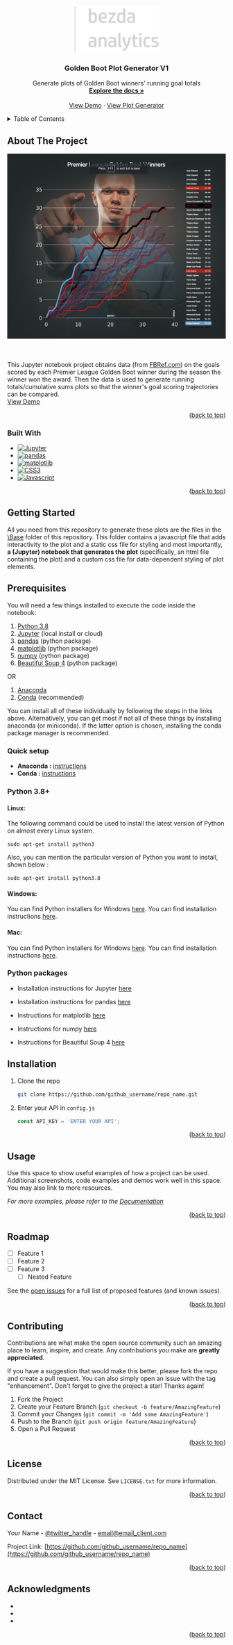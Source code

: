 <!-- Improved compatibility of back to top link: See: https://github.com/othneildrew/Best-README-Template/pull/73 -->
<a name="readme-top"></a>
<!--
*** Thanks for checking out the Best-README-Template. If you have a suggestion
*** that would make this better, please fork the repo and create a pull request
*** or simply open an issue with the tag "enhancement".
*** Don't forget to give the project a star!
*** Thanks again! Now go create something AMAZING! :D
-->



<!-- PROJECT SHIELDS -->
<!--
*** I'm using markdown "reference style" links for readability.
*** Reference links are enclosed in brackets [ ] instead of parentheses ( ).
*** See the bottom of this document for the declaration of the reference variables
*** for contributors-url, forks-url, etc. This is an optional, concise syntax you may use.
*** https://www.markdownguide.org/basic-syntax/#reference-style-links
-->

<!-- [![Contributors][contributors-shield]][contributors-url]
[![Forks][forks-shield]][forks-url]
[![Stargazers][stars-shield]][stars-url]
[![Issues][issues-shield]][issues-url]
[![MIT License][license-shield]][license-url]
[![LinkedIn][linkedin-shield]][linkedin-url] -->



<!-- PROJECT LOGO -->
<br />
<!-- PROJECT LOGO -->
<br />
<div align="center">
  <a href="https://github.com/bezda-analytics/bezda-analytics.github.io/tree/main/">
    <img src="images/logo.png" alt="Logo" width="196" height="106">
  </a>

<h3 align="center">Golden Boot Plot Generator V1</h3>

  <p align="center">
    Generate plots of Golden Boot winners' running goal totals
    <br />
    <a href="https://github.com/bezda-analytics/bezda-analytics.github.io/tree/main/golden-boot-v1/README.md"><strong>Explore the docs »</strong></a>
    <br />
    <br />
    <a href="https://bezda-analytics.github.io/golden-boot-v1/Haaland/">View Demo</a>
    ·
    <a href="https://github.com/bezda-analytics/bezda-analytics.github.io/blob/main/golden-boot-v1/Base/Golden-Boot-Plot-Generator.ipynb">View Plot Generator</a>
  </p>
</div>



<!-- TABLE OF CONTENTS -->
<details>
  <summary>Table of Contents</summary>
  <ol>
    <li>
      <a href="#about-the-project">About The Project</a>
      <ul>
        <li><a href="#built-with">Built With</a></li>
      </ul>
    </li>
    <li>
      <a href="#getting-started">Getting Started</a>
      <ul>
        <li><a href="#prerequisites">Prerequisites</a></li>
        <li><a href="#installation">Installation</a></li>
      </ul>
    </li>
    <li><a href="#usage">Usage</a></li>
    <li><a href="#roadmap">Roadmap</a></li>
    <li><a href="#contributing">Contributing</a></li>
    <li><a href="#license">License</a></li>
    <li><a href="#contact">Contact</a></li>
    <li><a href="#acknowledgments">Acknowledgments</a></li>
  </ol>
</details>



<!-- ABOUT THE PROJECT -->
## About The Project

<div align="center">
  <a href="https://github.com/bezda-analytics/bezda-analytics.github.io/tree/main/golden-boot-v1/images/golden-boot-project-example-screenshot1.png">
    <img src="images/golden-boot-project-example-screenshot1.png" alt="Logo">
  </a>
</div>
<br />
<br />

 This Jupyter notebook project obtains data (from [FBRef.com](https://fbref.com/en/comps/9/Premier-League-Stats)) on the goals scored by each Premier League Golden Boot winner during the season the winner won the award. Then the data is used to generate running totals/cumulative sums plots so that the winner's goal scoring trajectories can be compared. <br />
<a href="https://bezda-analytics.github.io/golden-boot-v1/Haaland/">View Demo</a>


<p align="right">(<a href="#readme-top">back to top</a>)</p>



### Built With

* [![Jupyter][Jupyter.org]][Jupyter-url]
* [![pandas][pandas-shield]][pandas-url]
* [![matplotlib][matplotlib.org]][matplotlib-url]
* [![CSS3][CSS3-shield]][CSS3-url]
* [![Javascript][Javascript-shield]][Javascript-url]




<p align="right">(<a href="#readme-top">back to top</a>)</p>



<!-- GETTING STARTED -->
## Getting Started

All you need from this repository to generate these plots are the files in the [\Base](https://github.com/bezda-analytics/bezda-analytics.github.io/tree/main/golden-boot-v1/Base) folder of this repository. This folder contains a javascript file that adds interactivity to the plot and a static css file for styling and most importantly, **a (Jupyter) notebook that generates the plot** (specifically, an html file containing the plot) and a custom css file for data-dependent styling of plot elements.

## Prerequisites

You will need a few things installed to execute the code inside the notebook:

1. [Python 3.8](#python-38)
2. [Jupyter](#python-packages) (local install or cloud)
3. [pandas](#python-packages) (python package)
4. [matplotlib](#python-packages) (python package)
5. [numpy](#python-packages) (python package)
6. [Beautiful Soup 4](#python-packages) (python package)

OR

1. [Anaconda](#quick-setup)
2. [Conda](#quick-setup) (recommended)

You can install all of these individually by following the steps in the links above. Alternatively, you can get most if not all of these things by installing anaconda (or miniconda). If the latter option is chosen, installing the conda package manager is recommended.

### Quick setup

* **Anaconda :** [instructions](https://docs.anaconda.com/anaconda/install/linux/)
* **Conda :** [instructions](https://conda.io/projects/conda/en/latest/user-guide/install/index.html)

### Python 3.8+

#### Linux:

The following command could be used to install the latest version of Python on almost every Linux system.

```
sudo apt-get install python3
```
Also, you can mention the particular version of Python you want to install, shown below :

```
sudo apt-get install python3.8 
```

#### Windows:

You can find Python installers for Windows [here](https://www.python.org/downloads/windows/). You can find installation instructions [here](https://www.tomshardware.com/how-to/install-python-on-windows-10-and-11#:~:text=Open%20a%20browser%20to%20the%20Python%20website%20and%20download%20the%20Windows%20installer.&text=2.,on%20Install%20now%20to%20begin.).

#### Mac:

You can find Python installers for Windows [here](https://www.python.org/downloads/macos/). You can find installation instructions [here](https://www.dataquest.io/blog/installing-python-on-mac/).

### Python packages

* Installation instructions for Jupyter [here](https://jupyter.org/install)

* Installation instructions for pandas [here](https://pandas.pydata.org/docs/getting_started/install.html)

* Instructions for matplotlib [here](https://matplotlib.org/stable/users/installing/index.html)

* Instructions for numpy [here](https://numpy.org/install/)

* Instructions for Beautiful Soup 4 [here](https://www.geeksforgeeks.org/beautifulsoup-installation-python/)


## Installation

1. Clone the repo
   ```sh
   git clone https://github.com/github_username/repo_name.git
   ```

4. Enter your API in `config.js`
   ```js
   const API_KEY = 'ENTER YOUR API';
   ```

<p align="right">(<a href="#readme-top">back to top</a>)</p>



<!-- USAGE EXAMPLES -->
## Usage

Use this space to show useful examples of how a project can be used. Additional screenshots, code examples and demos work well in this space. You may also link to more resources.

_For more examples, please refer to the [Documentation](https://example.com)_

<p align="right">(<a href="#readme-top">back to top</a>)</p>



<!-- ROADMAP -->
## Roadmap

- [ ] Feature 1
- [ ] Feature 2
- [ ] Feature 3
    - [ ] Nested Feature

See the [open issues](https://github.com/github_username/repo_name/issues) for a full list of proposed features (and known issues).

<p align="right">(<a href="#readme-top">back to top</a>)</p>



<!-- CONTRIBUTING -->
## Contributing

Contributions are what make the open source community such an amazing place to learn, inspire, and create. Any contributions you make are **greatly appreciated**.

If you have a suggestion that would make this better, please fork the repo and create a pull request. You can also simply open an issue with the tag "enhancement".
Don't forget to give the project a star! Thanks again!

1. Fork the Project
2. Create your Feature Branch (`git checkout -b feature/AmazingFeature`)
3. Commit your Changes (`git commit -m 'Add some AmazingFeature'`)
4. Push to the Branch (`git push origin feature/AmazingFeature`)
5. Open a Pull Request

<p align="right">(<a href="#readme-top">back to top</a>)</p>



<!-- LICENSE -->
## License

Distributed under the MIT License. See `LICENSE.txt` for more information.

<p align="right">(<a href="#readme-top">back to top</a>)</p>



<!-- CONTACT -->
## Contact

Your Name - [@twitter_handle](https://twitter.com/twitter_handle) - email@email_client.com

Project Link: [https://github.com/github_username/repo_name](https://github.com/github_username/repo_name)

<p align="right">(<a href="#readme-top">back to top</a>)</p>


<!-- ACKNOWLEDGMENTS -->
## Acknowledgments

* []()
* []()
* []()

<p align="right">(<a href="#readme-top">back to top</a>)</p>



<!-- MARKDOWN LINKS & IMAGES -->
<!-- https://www.markdownguide.org/basic-syntax/#reference-style-links -->
[contributors-shield]: https://img.shields.io/github/contributors/github_username/repo_name.svg?style=for-the-badge
[contributors-url]: https://github.com/github_username/repo_name/graphs/contributors
[forks-shield]: https://img.shields.io/github/forks/github_username/repo_name.svg?style=for-the-badge
[forks-url]: https://github.com/github_username/repo_name/network/members
[stars-shield]: https://img.shields.io/github/stars/github_username/repo_name.svg?style=for-the-badge
[stars-url]: https://github.com/github_username/repo_name/stargazers
[issues-shield]: https://img.shields.io/github/issues/github_username/repo_name.svg?style=for-the-badge
[issues-url]: https://github.com/github_username/repo_name/issues
[license-shield]: https://img.shields.io/github/license/github_username/repo_name.svg?style=for-the-badge
[license-url]: https://github.com/github_username/repo_name/blob/master/LICENSE.txt
[linkedin-shield]: https://img.shields.io/badge/-LinkedIn-black.svg?style=for-the-badge&logo=linkedin&colorB=555
[linkedin-url]: https://linkedin.com/in/linkedin_username
[product-screenshot]: https://bezda-analytics.github.io/golden-boot-v1/images/golden-boot-project-example-screenshot1.png
[Next.js]: https://img.shields.io/badge/next.js-000000?style=for-the-badge&logo=nextdotjs&logoColor=white
[Next-url]: https://nextjs.org/
[React.js]: https://img.shields.io/badge/React-20232A?style=for-the-badge&logo=react&logoColor=61DAFB
[React-url]: https://reactjs.org/
[Vue.js]: https://img.shields.io/badge/Vue.js-35495E?style=for-the-badge&logo=vuedotjs&logoColor=4FC08D
[Vue-url]: https://vuejs.org/
[Angular.io]: https://img.shields.io/badge/Angular-DD0031?style=for-the-badge&logo=angular&logoColor=white
[Angular-url]: https://angular.io/
[Svelte.dev]: https://img.shields.io/badge/Svelte-4A4A55?style=for-the-badge&logo=svelte&logoColor=FF3E00
[Svelte-url]: https://svelte.dev/
[Laravel.com]: https://img.shields.io/badge/Laravel-FF2D20?style=for-the-badge&logo=laravel&logoColor=white
[Laravel-url]: https://laravel.com
[Bootstrap.com]: https://img.shields.io/badge/Bootstrap-563D7C?style=for-the-badge&logo=bootstrap&logoColor=white
[Bootstrap-url]: https://getbootstrap.com
[JQuery.com]: https://img.shields.io/badge/jQuery-0769AD?style=for-the-badge&logo=jquery&logoColor=white
[JQuery-url]: https://jquery.com 
[Jupyter.org]: https://img.shields.io/badge/jupyter-%23FA0F00.svg?style=for-the-badge&logo=jupyter&logoColor=white
[Jupyter-url]: https://jupyter.org/
[CSS3-shield]: https://img.shields.io/badge/css3-%231572B6.svg?style=for-the-badge&logo=css3&logoColor=white
[CSS3-url]: https://www.w3.org/Style/CSS/Overview.en.html
[matplotlib.org]: https://img.shields.io/badge/Matplotlib-%23ffffff.svg?style=for-the-badge&logo=Matplotlib&logoColor=black
[matplotlib-url]: https://matplotlib.org/ 
[pandas-url]: https://pandas.pydata.org/
[pandas-shield]: https://img.shields.io/badge/pandas-%23150458.svg?style=for-the-badge&logo=pandas&logoColor=white
[JavaScript-shield]: https://img.shields.io/badge/javascript-%23323330.svg?style=for-the-badge&logo=javascript&logoColor=%23F7DF1E
[JavaScript-url]: https://developer.mozilla.org/en-US/docs/Web/JavaScript
